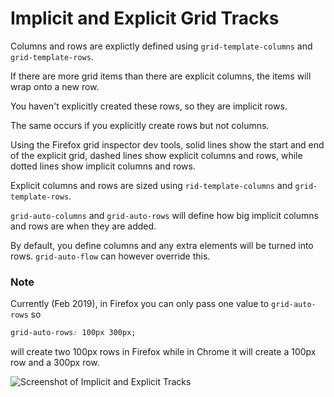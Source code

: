 # Implicit and Explicit Grid Tracks

Columns and rows are explictly defined using `grid-template-columns` and `grid-template-rows`.

If there are more grid items than there are explicit columns, the items will wrap onto a new row.

You haven't explicitly created these rows, so they are implicit rows.

The same occurs if you explicitly create rows but not columns.

Using the Firefox grid inspector dev tools, solid lines show the start and end of the explicit grid, dashed lines show explicit columns and rows, while dotted lines show implicit columns and rows.

Explicit columns and rows are sized using `rid-template-columns` and `grid-template-rows`.

`grid-auto-columns` and `grid-auto-rows` will define how big implicit columns and rows are when they are added.

By default, you define columns and any extra elements will be turned into rows. `grid-auto-flow` can however override this.

### Note

Currently (Feb 2019), in Firefox you can only pass one value to `grid-auto-rows` so

```css
grid-auto-rows: 100px 300px;
```

will create two 100px rows in Firefox while in Chrome it will create a 100px row and a 300px row.

![Screenshot of Implicit and Explicit Tracks](https://res.cloudinary.com/gerhynes/image/upload/q_auto/v1549191707/Screenshot_2019-02-03_CSS_Grid_-_Implicit_and_Explicit_Tracks_prhzox.png)
